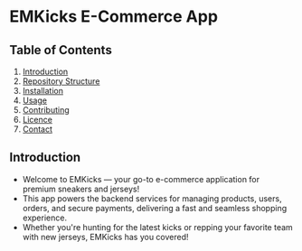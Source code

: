 # EMKicks E-Commerce App

## Table of Contents

1. [Introduction](#introduction)
2. [Repository Structure](#repository-structure)
3. [Installation](#installation)
4. [Usage](#usage)
5. [Contributing](#contributing)
6. [Licence](#licence)
7. [Contact](#contact)

## Introduction
* Welcome to EMKicks — your go-to e-commerce application for premium sneakers and jerseys!
* This app powers the backend services for managing products, users, orders, and secure payments, delivering a fast and seamless shopping experience.
* Whether you're hunting for the latest kicks or repping your favorite team with new jerseys, EMKicks has you covered!
